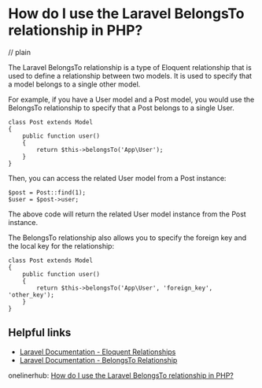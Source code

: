 # How do I use the Laravel BelongsTo relationship in PHP?
// plain

The Laravel BelongsTo relationship is a type of Eloquent relationship that is used to define a relationship between two models. It is used to specify that a model belongs to a single other model.

For example, if you have a User model and a Post model, you would use the BelongsTo relationship to specify that a Post belongs to a single User.

```
class Post extends Model
{
    public function user()
    {
        return $this->belongsTo('App\User');
    }
}
```

Then, you can access the related User model from a Post instance:

```
$post = Post::find(1);
$user = $post->user;
```

The above code will return the related User model instance from the Post instance.

The BelongsTo relationship also allows you to specify the foreign key and the local key for the relationship:

```
class Post extends Model
{
    public function user()
    {
        return $this->belongsTo('App\User', 'foreign_key', 'other_key');
    }
}
```

## Helpful links

- [Laravel Documentation - Eloquent Relationships](https://laravel.com/docs/7.x/eloquent-relationships)
- [Laravel Documentation - BelongsTo Relationship](https://laravel.com/docs/7.x/eloquent-relationships#one-to-one)

onelinerhub: [How do I use the Laravel BelongsTo relationship in PHP?](https://onelinerhub.com/php-laravel/how-do-i-use-the-laravel-belongsto-relationship-in-php)